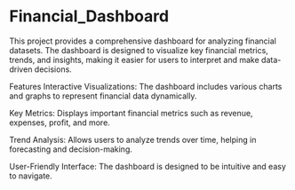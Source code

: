 # Financial_Dashboard
This project provides a comprehensive dashboard for analyzing financial datasets. The dashboard is designed to visualize key financial metrics, trends, and insights, making it easier for users to interpret and make data-driven decisions.

Features
Interactive Visualizations: The dashboard includes various charts and graphs to represent financial data dynamically.

Key Metrics: Displays important financial metrics such as revenue, expenses, profit, and more.

Trend Analysis: Allows users to analyze trends over time, helping in forecasting and decision-making.

User-Friendly Interface: The dashboard is designed to be intuitive and easy to navigate.
